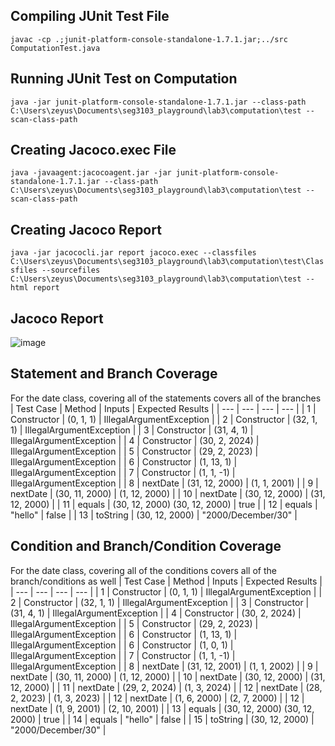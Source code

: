 ## Compiling JUnit Test File
`javac -cp .;junit-platform-console-standalone-1.7.1.jar;../src ComputationTest.java`
## Running JUnit Test on Computation
`java -jar junit-platform-console-standalone-1.7.1.jar --class-path C:\Users\zeyus\Documents\seg3103_playground\lab3\computation\test --scan-class-path`
## Creating Jacoco.exec File
`java -javaagent:jacocoagent.jar -jar junit-platform-console-standalone-1.7.1.jar --class-path C:\Users\zeyus\Documents\seg3103_playground\lab3\computation\test --scan-class-path`
## Creating Jacoco Report
`java -jar jacococli.jar report jacoco.exec --classfiles C:\Users\zeyus\Documents\seg3103_playground\lab3\computation\test\Classfiles --sourcefiles C:\Users\zeyus\Documents\seg3103_playground\lab3\computation\test --html report`
## Jacoco Report
![image](https://github.com/ZeyuShao-uOttawa/seg3103_playground/assets/33436865/4979f9d8-9f2d-45c1-8042-e1c0f6795e0b)
## Statement and Branch Coverage
For the date class, covering all of the statements covers all of the branches
| Test Case | Method | Inputs | Expected Results |
| --- | --- | --- | --- |
| 1 | Constructor | (0, 1, 1) | IllegalArgumentException |
| 2 | Constructor | (32, 1, 1) | IllegalArgumentException |
| 3 | Constructor | (31, 4, 1) | IllegalArgumentException |
| 4 | Constructor | (30, 2, 2024) | IllegalArgumentException |
| 5 | Constructor | (29, 2, 2023) | IllegalArgumentException |
| 6 | Constructor | (1, 13, 1) | IllegalArgumentException |
| 7 | Constructor | (1, 1, -1) | IllegalArgumentException |
| 8 | nextDate | (31, 12, 2000) | (1, 1, 2001) |
| 9 | nextDate | (30, 11, 2000) | (1, 12, 2000) |
| 10 | nextDate | (30, 12, 2000) | (31, 12, 2000) |
| 11 | equals | (30, 12, 2000) (30, 12, 2000) | true |
| 12 | equals | "hello" | false |
| 13 | toString | (30, 12, 2000) | "2000/December/30" |
## Condition and Branch/Condition Coverage
For the date class, covering all of the conditions covers all of the branch/conditions as well
| Test Case | Method | Inputs | Expected Results |
| --- | --- | --- | --- |
| 1 | Constructor | (0, 1, 1) | IllegalArgumentException |
| 2 | Constructor | (32, 1, 1) | IllegalArgumentException |
| 3 | Constructor | (31, 4, 1) | IllegalArgumentException |
| 4 | Constructor | (30, 2, 2024) | IllegalArgumentException |
| 5 | Constructor | (29, 2, 2023) | IllegalArgumentException |
| 6 | Constructor | (1, 13, 1) | IllegalArgumentException |
| 6 | Constructor | (1, 0, 1) | IllegalArgumentException |
| 7 | Constructor | (1, 1, -1) | IllegalArgumentException |
| 8 | nextDate | (31, 12, 2001) | (1, 1, 2002) |
| 9 | nextDate | (30, 11, 2000) | (1, 12, 2000) |
| 10 | nextDate | (30, 12, 2000) | (31, 12, 2000) |
| 11 | nextDate | (29, 2, 2024) | (1, 3, 2024) |
| 12 | nextDate | (28, 2, 2023) | (1, 3, 2023) |
| 12 | nextDate | (1, 6, 2000) | (2, 7, 2000) |
| 12 | nextDate | (1, 9, 2001) | (2, 10, 2001) |
| 13 | equals | (30, 12, 2000) (30, 12, 2000) | true |
| 14 | equals | "hello" | false |
| 15 | toString | (30, 12, 2000) | "2000/December/30" |
